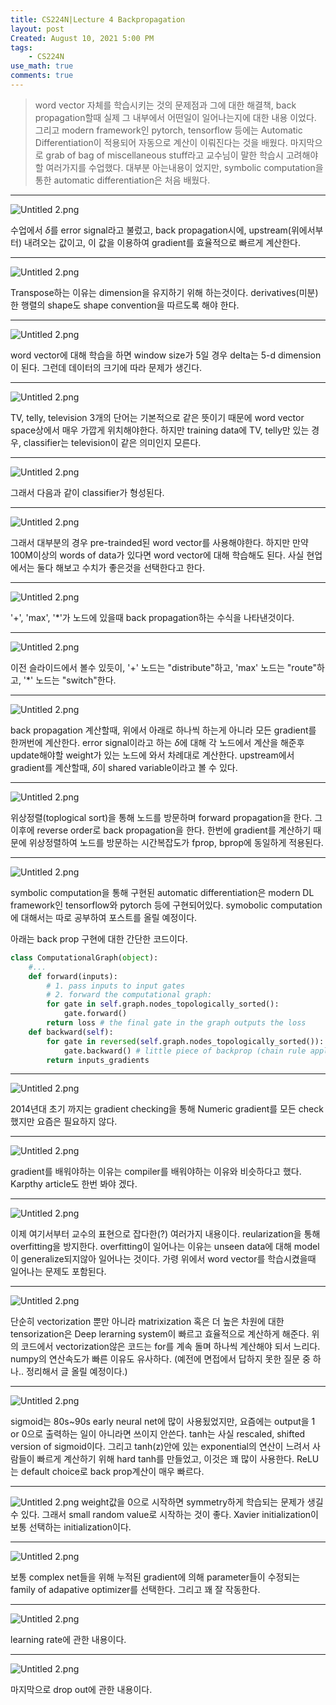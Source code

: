 ```yaml
---
title: CS224N|Lecture 4 Backpropagation
layout: post
Created: August 10, 2021 5:00 PM
tags:
    - CS224N
use_math: true
comments: true
---
```


> word vector 자체를 학습시키는 것의 문제점과 그에 대한 해결책, back propagation할때 실제 그 내부에서 어떤일이 일어나는지에 대한 내용 이었다. 그리고 modern framework인 pytorch, tensorflow 등에는 Automatic Differentiation이 적용되어 자동으로 계산이 이뤄진다는 것을 배웠다. 마지막으로 grab of bag of miscellaneous stuff라고 교수님이 말한 학습시 고려해야 할 여러가지를 수업했다. 대부분 아는내용이 었지만, symbolic computation을 통한 automatic differentiation은 처음 배웠다.

---

![Untitled 2.png](/images/2021/cs224n/lec04/l0.png)

수업에서 $\delta$를 error signal라고 불렀고, back propagation시에, upstream(위에서부터) 내려오는 값이고, 이 값을 이용하여 gradient를 효율적으로 빠르게 계산한다.

---

![Untitled 2.png](/images/2021/cs224n/lec04/l2.png)

Transpose하는 이유는  dimension을 유지하기 위해 하는것이다. derivatives(미분)한 행렬의 shape도 shape convention을 따르도록 해야 한다.

---

![Untitled 2.png](/images/2021/cs224n/lec04/l3.png)

word vector에 대해 학습을 하면 window size가 5일 경우 delta는 5-d dimension이 된다. 그런데 데이터의 크기에 따라 문제가 생긴다.

---

![Untitled 2.png](/images/2021/cs224n/lec04/l4.png)

TV, telly, television 3개의 단어는 기본적으로 같은 뜻이기 때문에 word vector space상에서 매우 가깝게 위치해야한다. 하지만 training data에 TV, telly만 있는 경우, classifier는 television이 같은 의미인지 모른다.

---

![Untitled 2.png](/images/2021/cs224n/lec04/l5.png)

그래서 다음과 같이 classifier가 형성된다.

---

![Untitled 2.png](/images/2021/cs224n/lec04/l1.png)

그래서 대부분의 경우 pre-trainded된 word vector를 사용해야한다. 하지만 만약 100M이상의 words of data가 있다면 word vector에 대해 학습해도 된다. 사실 현업에서는 둘다 해보고 수치가 좋은것을 선택한다고 한다.

---

![Untitled 2.png](/images/2021/cs224n/lec04/l6.png)

'+', 'max', '*'가 노드에 있을때 back propagation하는 수식을 나타낸것이다.

---

![Untitled 2.png](/images/2021/cs224n/lec04/l7.png)

이전 슬라이드에서 볼수 있듯이, '+' 노드는 "distribute"하고, 'max' 노드는  "route"하고, '*' 노드는 "switch"한다.

---

![Untitled 2.png](/images/2021/cs224n/lec04/l8.png)

back propagation 계산할때, 위에서 아래로 하나씩 하는게 아니라 모든 gradient를 한꺼번에 계산한다. error signal이라고 하는 $\delta$에 대해 각 노드에서 계산을 해준후 update해야할 weight가 있는 노드에 와서 차례대로 계산한다. upstream에서 gradient를 계산할때, $\delta$이 shared variable이라고 볼 수 있다.

---

![Untitled 2.png](/images/2021/cs224n/lec04/l9.png)

위상정렬(toplogical sort)을 통해 노드를 방문하며 forward propagation을 한다. 그 이후에 reverse order로 back propagation을 한다. 한번에 gradient를 계산하기 때문에 위상정렬하여 노드를 방문하는 시간복잡도가 fprop, bprop에 동일하게 적용된다.

---

![Untitled 2.png](/images/2021/cs224n/lec04/l10.png)

symbolic computation을 통해 구현된 automatic differentiation은 modern DL framework인 tensorflow와 pytorch 등에 구현되어있다. symobolic computation에 대해서는 따로 공부하여 포스트를 올릴 예정이다.

아래는  back prop 구현에 대한 간단한 코드이다.

```python
class ComputationalGraph(object):
    #...
    def forward(inputs):
        # 1. pass inputs to input gates
        # 2. forward the computational graph:
        for gate in self.graph.nodes_topologically_sorted():
            gate.forward()
        return loss # the final gate in the graph outputs the loss
    def backward(self):
        for gate in reversed(self.graph.nodes_topologically_sorted()):
            gate.backward() # little piece of backprop (chain rule applied)
        return inputs_gradients
```

---

![Untitled 2.png](/images/2021/cs224n/lec04/l11.png)

2014년대 초기 까지는 gradient checking을 통해 Numeric gradient를 모든 check했지만 요즘은 필요하지 않다.

---

![Untitled 2.png](/images/2021/cs224n/lec04/l12.png)

gradient를 배워야하는 이유는 compiler를 배워야하는 이유와 비슷하다고 했다. Karpthy article도 한번 봐야  겠다.

---

![Untitled 2.png](/images/2021/cs224n/lec04/l13.png)

이제 여기서부터 교수의 표현으로 잡다한(?) 여러가지 내용이다. reularization을 통해 overfitting을 방지한다. overfitting이 일어나는 이유는 unseen data에 대해 model이 generalize되지않아 일어나는 것이다. 가령 위에서 word vector를 학습시켰을때 일어나는 문제도 포함된다.

---

![Untitled 2.png](/images/2021/cs224n/lec04/l14.png)

단순히 vectorization 뿐만 아니라 matrixization 혹은 더 높은 차원에 대한 tensorization은 Deep lerarning system이 빠르고 효율적으로 계산하게 해준다. 위의 코드에서 vectorization않은 코드는 for를 계속 돌며 하나씩 계산해야 되서 느리다. numpy의 연산속도가 빠른 이유도 유사하다. (예전에 면접에서 답하지 못한 질문 중 하나.. 정리해서 글 올릴 예정이다.)

---

![Untitled 2.png](/images/2021/cs224n/lec04/l15.png)

sigmoid는 80s~90s early neural net에 많이 사용됬었지만, 요즘에는 output을 1 or 0으로 출력하는 일이 아니라면 쓰이지 안쓴다. tanh는 사실 rescaled, shifted version of sigmoid이다. 그리고 tanh(z)안에 있는 exponential의 연산이 느려서 사람들이 빠르게 계산하기 위해 hard tanh를 만들었고, 이것은 꽤 많이 사용한다.
ReLU는 default choice로  back prop계산이 매우 빠르다.

---

![Untitled 2.png](/images/2021/cs224n/lec04/l16.png)
weight값을 0으로 시작하면 symmetry하게 학습되는 문제가 생길 수 있다. 그래서 small random value로 시작하는 것이 좋다. Xavier initialization이 보통 선택하는 initialization이다.

---

![Untitled 2.png](/images/2021/cs224n/lec04/l17.png)

보통 complex net들을 위해 누적된 gradient에 의해 parameter들이 수정되는 family of adapative optimizer를 선택한다. 그리고 꽤 잘 작동한다.

---

![Untitled 2.png](/images/2021/cs224n/lec04/l18.png)

learning rate에 관한 내용이다.

---

![Untitled 2.png](/images/2021/cs224n/lec04/l19.png)

마지막으로 drop out에 관한 내용이다.
